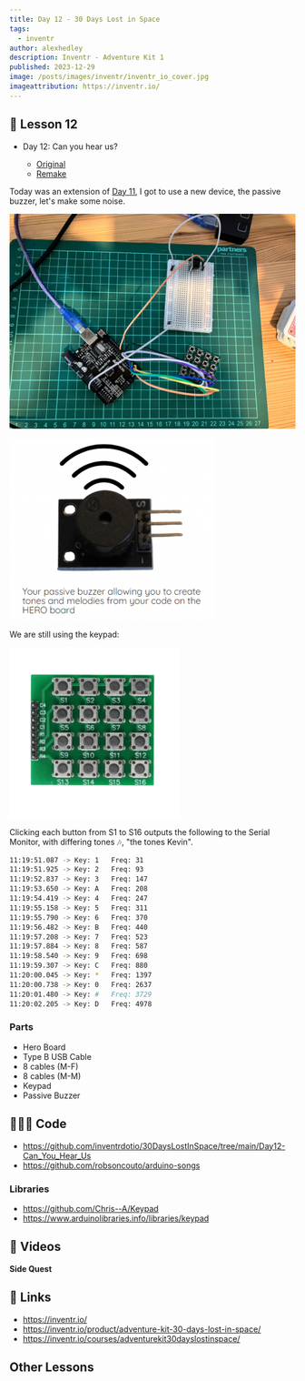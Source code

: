 ```yaml
---
title: Day 12 - 30 Days Lost in Space
tags:
  - inventr
author: alexhedley
description: Inventr - Adventure Kit 1
published: 2023-12-29
image: /posts/images/inventr/inventr_io_cover.jpg
imageattribution: https://inventr.io/
---
```


<!-- # Day 12 - 30 Days Lost in Space - Inventr -->

## 🏫 Lesson 12

- Day 12: Can you hear us?

  - [Original](https://inventr.io/lessons/day-12/)
  - [Remake](https://inventr.io/lessons/day-12-2/)

Today was an extension of [Day 11](inventr-ak1-day11), I got to use a new device, the passive buzzer, let's make some noise.

!["Day 12"](images/inventr/ak1/Day12.jpg "Day 12")

![Keypad](images/inventr/ak1/passive-buzzer.png "Keypad")

We are still using the keypad:

![Keypad](images/inventr/ak1/keypad.png "Keypad")

Clicking each button from S1 to S16 outputs the following to the Serial Monitor, with differing tones 🎶, "the tones Kevin".

```bash
11:19:51.087 -> Key: 1   Freq: 31
11:19:51.925 -> Key: 2   Freq: 93
11:19:52.837 -> Key: 3   Freq: 147
11:19:53.650 -> Key: A   Freq: 208
11:19:54.419 -> Key: 4   Freq: 247
11:19:55.158 -> Key: 5   Freq: 311
11:19:55.790 -> Key: 6   Freq: 370
11:19:56.482 -> Key: B   Freq: 440
11:19:57.208 -> Key: 7   Freq: 523
11:19:57.884 -> Key: 8   Freq: 587
11:19:58.540 -> Key: 9   Freq: 698
11:19:59.307 -> Key: C   Freq: 880
11:20:00.045 -> Key: *   Freq: 1397
11:20:00.738 -> Key: 0   Freq: 2637
11:20:01.480 -> Key: #   Freq: 3729
11:20:02.205 -> Key: D   Freq: 4978
```

### Parts

- Hero Board
- Type B USB Cable
- 8 cables (M-F)
- 8 cables (M-M)
- Keypad
- Passive Buzzer

## 👩🏻‍💻 Code

- https://github.com/inventrdotio/30DaysLostInSpace/tree/main/Day12-Can_You_Hear_Us
- https://github.com/robsoncouto/arduino-songs

### Libraries

- https://github.com/Chris--A/Keypad
- https://www.arduinolibraries.info/libraries/keypad

## 📼 Videos

<?# YouTube _rdKZPZRF_w /?>

<!-- <iframe width="560" height="315" src="https://www.youtube.com/embed/_rdKZPZRF_w" title="30 Days Lost in Space - Day 12" frameborder="0" allow="accelerometer; autoplay; clipboard-write; encrypted-media; gyroscope; picture-in-picture; web-share" allowfullscreen></iframe> -->

**Side Quest**

<?# YouTube nHFPzxAgY3Y /?>

<!-- <iframe width="560" height="315" src="https://www.youtube.com/embed/nHFPzxAgY3Y" title="30 Days Lost in Space - Day 12 - Side Quest" frameborder="0" allow="accelerometer; autoplay; clipboard-write; encrypted-media; gyroscope; picture-in-picture; web-share" allowfullscreen></iframe> -->

## 🔗 Links

- https://inventr.io/
- https://inventr.io/product/adventure-kit-30-days-lost-in-space/
- https://inventr.io/courses/adventurekit30dayslostinspace/

## Other Lessons

<?# Markdown ?>
<?!^ "./../includes/posts/inventr-ak1.md" /?>
<?#/ Markdown ?>
